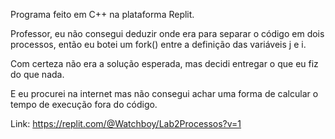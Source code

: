 Programa feito em C++ na plataforma Replit.

Professor, eu não consegui deduzir onde era para separar o código em dois processos, então eu botei um fork() entre a definição das variáveis j e i.

Com certeza não era a solução esperada, mas decidi entregar o que eu fiz do que nada.

E eu procurei na internet mas não consegui achar uma forma de calcular o tempo de execução fora do código.

Link: https://replit.com/@Watchboy/Lab2Processos?v=1
